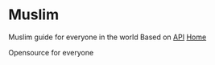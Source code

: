 # Muslim
Muslim guide for everyone in the world
Based on [API]( http://api.aladhan.com/v1/) [Home](https://aladhan.com/prayer-times-api)

Opensource for everyone